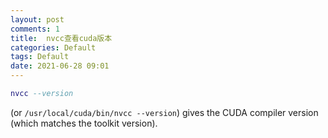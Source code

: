 ```yaml
---
layout: post
comments: 1
title:  nvcc查看cuda版本
categories: Default
tags: Default
date: 2021-06-28 09:01
---
```





```lua
nvcc --version
```

(or `/usr/local/cuda/bin/nvcc --version`) gives the CUDA compiler version (which matches the toolkit version).



